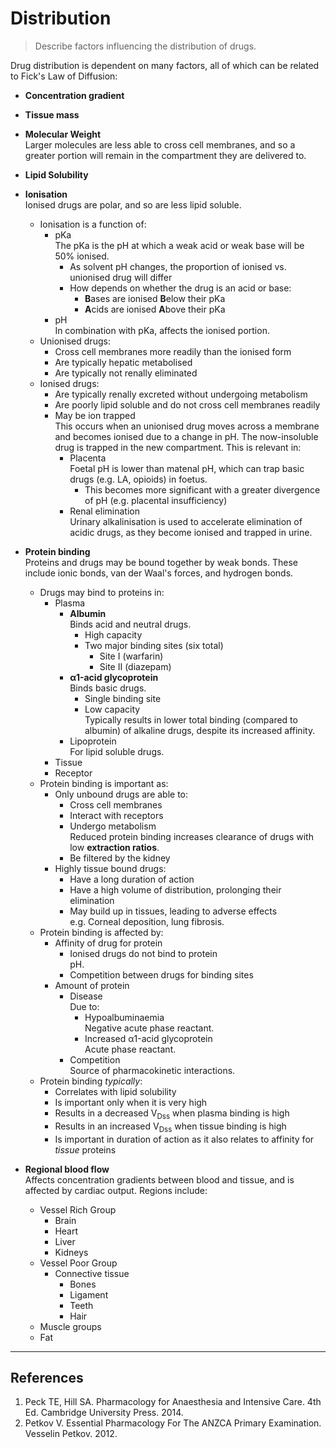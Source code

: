 # Distribution

> Describe factors influencing the distribution of drugs.

Drug distribution is dependent on many factors, all of which can be related to Fick's Law of Diffusion:
* **Concentration gradient**

* **Tissue mass**

* **Molecular Weight**  
Larger molecules are less able to cross cell membranes, and so a greater portion will remain in the compartment they are delivered to.


* **Lipid Solubility**


* **Ionisation**  
Ionised drugs are polar, and so are less lipid soluble.
  * Ionisation is a function of:
    * pKa  
    The pKa is the pH at which a weak acid or weak base will be 50% ionised.
      * As solvent pH changes, the proportion of ionised vs. unionised drug will differ  
      * How depends on whether the drug is an acid or base:
        * **B**ases are ionised **B**elow their pKa
        * **A**cids are ionised **A**bove their pKa
    * pH  
    In combination with pKa, affects the ionised portion.
  * Unionised drugs:
    * Cross cell membranes more readily than the ionised form
    * Are typically hepatic metabolised
    * Are typically not renally eliminated
  * Ionised drugs:
    * Are typically renally excreted without undergoing metabolism
    * Are poorly lipid soluble and do not cross cell membranes readily
    * May be ion trapped  
    This occurs when an unionised drug moves across a membrane and becomes ionised due to a change in pH. The now-insoluble drug is trapped in the new compartment. This is relevant in:
      * Placenta  
      Foetal pH is lower than matenal pH, which can trap basic drugs \(e.g. LA, opioids\) in foetus.
        * This becomes more significant with a greater divergence of pH \(e.g. placental insufficiency\)
      * Renal elimination  
      Urinary alkalinisation is used to accelerate elimination of acidic drugs, as they become ionised and trapped in urine.
    
<object data="resources\pkas-acids.svg" type="image/svg+xml"></object>
<object data="resources\pkas-bases.svg" type="image/svg+xml"></object>




    
* **Protein binding**  
Proteins and drugs may be bound together by weak bonds. These include ionic bonds, van der Waal's forces, and hydrogen bonds.
  * Drugs may bind to proteins in:
    * Plasma
      * **Albumin**  
      Binds acid and neutral drugs.
        * High capacity
        * Two major binding sites (six total)
          * Site I \(warfarin\)
          * Site II \(diazepam\)
      * **α1-acid glycoprotein**  
      Binds basic drugs.
        * Single binding site
        * Low capacity  
        Typically results in lower total binding (compared to albumin) of alkaline drugs, despite its increased affinity.
      * Lipoprotein  
      For lipid soluble drugs.
    * Tissue
    * Receptor
  * Protein binding is important as:
    * Only unbound drugs are able to:
      * Cross cell membranes
      * Interact with receptors
      * Undergo metabolism  
      Reduced protein binding increases clearance of drugs with low **extraction ratios**.
      * Be filtered by the kidney
    * Highly tissue bound drugs:
      * Have a long duration of action
      * Have a high volume of distribution, prolonging their elimination  
      * May build up in tissues, leading to adverse effects  
      e.g. Corneal deposition, lung fibrosis.
  * Protein binding is affected by:
    * Affinity of drug for protein
      * Ionised drugs do not bind to protein  
      pH.
      * Competition between drugs for binding sites
    * Amount of protein
      * Disease  
        Due to:
        * Hypoalbuminaemia  
          Negative acute phase reactant.
        * Increased α1-acid glycoprotein  
          Acute phase reactant.
      * Competition  
      Source of pharmacokinetic interactions.
  * Protein binding *typically*:
    * Correlates with lipid solubility
    * Is important only when it is very high
    * Results in a decreased V<sub>Dss</sub> when plasma binding is high
    * Results in an increased V<sub>Dss</sub> when tissue binding is high
    * Is important in duration of action as it also relates to affinity for *tissue* proteins
    
    
* **Regional blood flow**  
Affects concentration gradients between blood and tissue, and is affected by cardiac output. Regions include:
  * Vessel Rich Group
    * Brain
    * Heart
    * Liver
    * Kidneys
  * Vessel Poor Group
    * Connective tissue
      * Bones
      * Ligament
      * Teeth
      * Hair
  * Muscle groups
  * Fat

---

## References
1. Peck TE, Hill SA. Pharmacology for Anaesthesia and Intensive Care. 4th Ed. Cambridge University Press. 2014.
2. Petkov V. Essential Pharmacology For The ANZCA Primary Examination. Vesselin Petkov. 2012.


